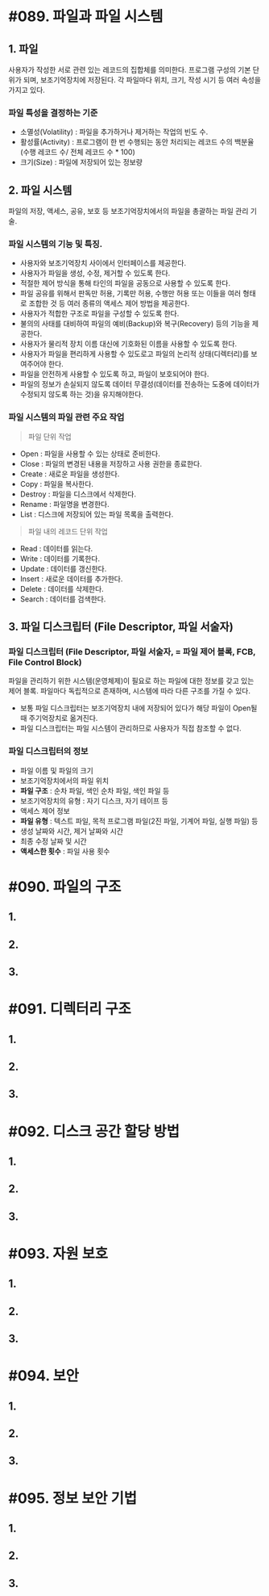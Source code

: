 # #089. 파일과 파일 시스템

## 1. 파일
사용자가 작성한 서로 관련 있는 레코드의 집합체를 의미한다.
프로그램 구성의 기본 단위가 되며, 보조기억장치에 저장된다.
각 파일마다 위치, 크기, 작성 시기 등 여러 속성을 가지고 있다.

### 파일 특성을 결정하는 기준
- 소멸성(Volatility) : 파일을 추가하거나 제거하는 작업의 빈도 수.
- 활성률(Activity) : 프로그램이 한 번 수행되는 동안 처리되는 레코드 수의 백분율(수행 레코드 수/ 전체 레코드 수 * 100)
- 크기(Size) : 파일에 저장되어 있는 정보량

## 2. 파일 시스템
파일의 저장, 액세스, 공유, 보호 등 보조기억장치에서의 파일을 총괄하는 파일 관리 기술.

### 파일 시스템의 기능 및 특징.
- 사용자와 보조기억장치 사이에서 인터페이스를 제공한다.
- 사용자가 파일을 생성, 수정, 제거할 수 있도록 한다.
- 적절한 제어 방식을 통해 타인의 파일을 공동으로 사용할 수 있도록 한다.
- 파일 공유를 위해서 판독만 허용, 기록만 허용, 수행만 허용 또는 이들을 여러 형태로 조합한 것 등 여러 종류의 액세스 제어 방법을 제공한다.
- 사용자가 적합한 구조로 파일을 구성할 수 있도록 한다.
- 불의의 사태를 대비하여 파일의 예비(Backup)와 복구(Recovery) 등의 기능을 제공한다.
- 사용자가 물리적 장치 이름 대신에 기호화된 이름을 사용할 수 있도록 한다.
- 사용자가 파일을 편리하게 사용할 수 있도로고 파일의 논리적 상태(디렉터리)를 보여주어야 한다.
- 파일을 안전하게 사용할 수 있도록 하고, 파일이 보호되어야 한다.
- 파일의 정보가 손실되지 않도록 데이터 무결성(데이터를 전송하는 도중에 데이터가 수정되지 않도록 하는 것)을 유지해야한다.

### 파일 시스템의 파일 관련 주요 작업
> 파일 단위 작업
- Open : 파일을 사용할 수 있는 상태로 준비한다.
- Close : 파일의 변경된 내용을 저장하고 사용 권한을 종료한다.
- Create : 새로운 파일을 생성한다.
- Copy : 파일을 복사한다.
- Destroy : 파일을 디스크에서 삭제한다.
- Rename : 파일명을 변경한다.
- List : 디스크에 저장되어 있는 파일 목록을 출력한다.

> 파일 내의 레코드 단위 작업
- Read : 데이터를 읽는다.
- Write : 데이터를 기록한다.
- Update : 데이터를 갱신한다.
- Insert : 새로운 데이터를 추가한다.
- Delete : 데이터를 삭제한다.
- Search : 데이터를 검색한다.

## 3. 파일 디스크립터 (File Descriptor, 파일 서술자)
### 파일 디스크립터 (File Descriptor, 파일 서술자, = 파일 제어 블록, FCB, File Control Block)
파일을 관리하기 위한 시스템(운영체제)이 필요로 하는 파일에 대한 정보를 갖고 있는 제어 블록.
파일마다 독립적으로 존재하며, 시스템에 따라 다른 구조를 가질 수 있다.
- 보통 파일 디스크립터는 보조기억장치 내에 저장되어 있다가 해당 파일이 Open될 때 주기억장치로 옮겨진다.
- 파일 디스크립터는 파일 시스템이 관리하므로 사용자가 직접 참조할 수 없다.


### 파일 디스크립터의 정보
- 파일 이름 및 파일의 크기
- 보조기억장치에서의 파일 위치
- **파일 구조** : 순차 파일, 색인 순차 파일, 색인 파일 등
- 보조기억장치의 유형 : 자기 디스크, 자기 테이프 등
- 액세스 제어 정보
- **파일 유형** : 텍스트 파일, 목적 프로그램 파일(2진 파일, 기계어 파일, 실행 파일) 등
- 생성 날짜와 시간, 제거 날짜와 시간
- 최종 수정 날짜 및 시간
- **액세스한 횟수** : 파일 사용 횟수


# #090. 파일의 구조
## 1.
## 2.
## 3.


# #091. 디렉터리 구조
## 1.
## 2.
## 3.


# #092. 디스크 공간 할당 방법
## 1.
## 2.
## 3.


# #093. 자원 보호
## 1.
## 2.
## 3.


# #094. 보안
## 1.
## 2.
## 3.


# #095. 정보 보안 기법
## 1.
## 2.
## 3.
